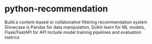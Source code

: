 # python-recommendation
Build a content-based or collaborative filtering recommendation system  Showcase is Pandas for data manipulation, Scikit-learn for ML models, Flask/FastAPI for API  Include model training pipelines and evaluation metrics
